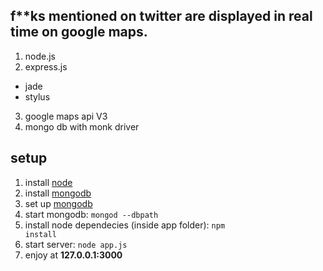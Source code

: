 ## f**ks mentioned on twitter are displayed in real time on google maps.

1. node.js
2. express.js
  * jade
  * stylus
3. google maps api V3
4. mongo db with monk driver

## setup
1. install [node](http://www.nodejs.org/)
2. install [mongodb](https://www.mongodb.org/)
3. set up [mongodb](http://docs.mongodb.org/manual/)
4. start mongodb: <code>mongod --dbpath <path> </code>
5. install node dependecies (inside app folder): <code>npm install</code>
6. start server: <code>node app.js </code>
7. enjoy at **127.0.0.1:3000**
